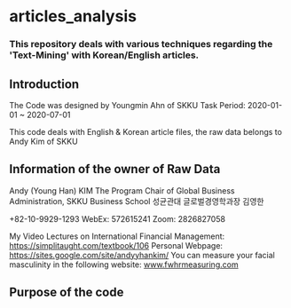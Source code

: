 # articles_analysis
### This repository deals with various techniques regarding the 'Text-Mining' with Korean/English articles.

## Introduction
The Code was designed by Youngmin Ahn of SKKU
Task Period: 2020-01-01 ~ 2020-07-01

This code deals with English & Korean article files,
the raw data belongs to Andy Kim of SKKU 


## Information of the owner of Raw Data
Andy (Young Han) KIM
The Program Chair of Global Business Administration, SKKU Business School
성균관대 글로벌경영학과장 김영한

+82-10-9929-1293
WebEx: 572615241
Zoom: 2826827058

My Video Lectures on International Financial Management: https://simplitaught.com/textbook/106
Personal Webpage: https://sites.google.com/site/andyyhankim/
You can measure your facial masculinity in the following website: www.fwhrmeasuring.com


## Purpose of the code
